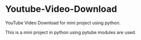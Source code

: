 # Youtube-Video-Download
YouTube Video Download for mini project using python.

This is a mini project in python using pytube modules are used.
